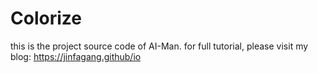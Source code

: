# Colorize

this is the project source code of AI-Man.
for full tutorial, please visit my blog: https://jinfagang.github/io